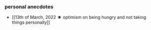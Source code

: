 ### personal anecdotes
- [[13th of March, 2022 ★ optimism on being hungry and not taking things personally]] 